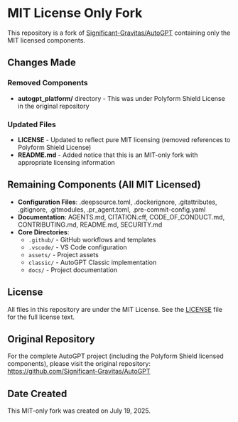 # MIT License Only Fork

This repository is a fork of [Significant-Gravitas/AutoGPT](https://github.com/Significant-Gravitas/AutoGPT) containing only the MIT licensed components.

## Changes Made

### Removed Components
- **autogpt_platform/** directory - This was under Polyform Shield License in the original repository

### Updated Files
- **LICENSE** - Updated to reflect pure MIT licensing (removed references to Polyform Shield License)
- **README.md** - Added notice that this is an MIT-only fork with appropriate licensing information

## Remaining Components (All MIT Licensed)

- **Configuration Files**: .deepsource.toml, .dockerignore, .gitattributes, .gitignore, .gitmodules, .pr_agent.toml, .pre-commit-config.yaml
- **Documentation**: AGENTS.md, CITATION.cff, CODE_OF_CONDUCT.md, CONTRIBUTING.md, README.md, SECURITY.md
- **Core Directories**: 
  - `.github/` - GitHub workflows and templates
  - `.vscode/` - VS Code configuration
  - `assets/` - Project assets
  - `classic/` - AutoGPT Classic implementation
  - `docs/` - Project documentation

## License

All files in this repository are under the MIT License. See the [LICENSE](LICENSE) file for the full license text.

## Original Repository

For the complete AutoGPT project (including the Polyform Shield licensed components), please visit the original repository: https://github.com/Significant-Gravitas/AutoGPT

## Date Created

This MIT-only fork was created on July 19, 2025.